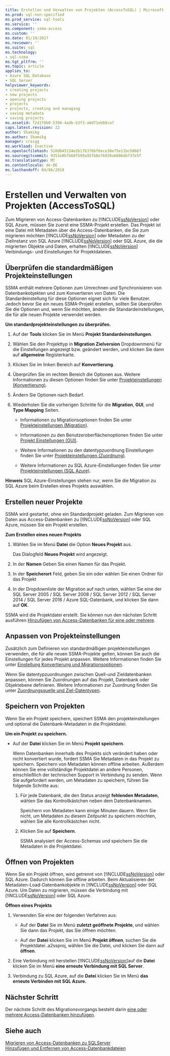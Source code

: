 ```yaml
---
title: Erstellen und Verwalten von Projekten (AccessToSQL) | Microsoft Docs
ms.prod: sql-non-specified
ms.prod_service: sql-tools
ms.service: ''
ms.component: ssma-access
ms.custom: ''
ms.date: 01/19/2017
ms.reviewer: ''
ms.suite: sql
ms.technology:
- sql-ssma
ms.tgt_pltfrm: ''
ms.topic: article
applies_to:
- Azure SQL Database
- SQL Server
helpviewer_keywords:
- creating projects
- new projects
- opening projects
- projects
- projects, creating and managing
- saving metadata
- saving projects
ms.assetid: f2d1f0b0-5394-4adb-b3f3-abd71eb68ca7
caps.latest.revision: 22
author: Shamikg
ms.author: Shamikg
manager: craigg
ms.workload: Inactive
ms.openlocfilehash: 520d845124e2b176376bf6ece38e75e11bc58667
ms.sourcegitcommit: 9351e8b7b68f599a95fb8e76930ab886db737e5f
ms.translationtype: MT
ms.contentlocale: de-DE
ms.lasthandoff: 04/06/2018
---
```

# <a name="creating-and-managing-projects-accesstosql"></a>Erstellen und Verwalten von Projekten (AccessToSQL)
Zum Migrieren von Access-Datenbanken zu [!INCLUDE[ssNoVersion](../../includes/ssnoversion_md.md)] oder SQL Azure, müssen Sie zuerst eine SSMA-Projekt erstellen. Das Projekt ist eine Datei mit Metadaten über die Access-Datenbanken, die Sie zum migrieren möchten [!INCLUDE[ssNoVersion](../../includes/ssnoversion_md.md)] oder Metadaten zu der Zielinstanz von SQL Azure [!INCLUDE[ssNoVersion](../../includes/ssnoversion_md.md)] oder SQL Azure, die die migrierten Objekte und Daten, erhalten [!INCLUDE[ssNoVersion](../../includes/ssnoversion_md.md)] Verbindungs- und Einstellungen für Projektdateien.  
  
## <a name="reviewing-default-project-settings"></a>Überprüfen die standardmäßigen Projekteinstellungen  
SSMA enthält mehrere Optionen zum Umrechnen und Synchronisieren von Datenbankobjekten und zum Konvertieren von Daten. Die Standardeinstellung für diese Optionen eignet sich für viele Benutzer. Jedoch bevor Sie ein neues SSMA-Projekt erstellen, sollten Sie überprüfen Sie die Optionen und, wenn Sie möchten, ändern die Standardeinstellungen, die für alle neuen Projekte verwendet werden.  
  
**Um standardprojekteinstellungen zu überprüfen.**  
  
1.  Auf der **Tools** klicken Sie im Menü **Projekt Standardeinstellungen**.  
  
2.  Wählen Sie den Projekttyp in **Migration Zielversion** Dropdownmenü für die Einstellungen angezeigt bzw. geändert werden, und klicken Sie dann auf **allgemeine** Registerkarte.  
  
3.  Klicken Sie im linken Bereich auf **Konvertierung**.  
  
4.  Überprüfen Sie im rechten Bereich die Optionen aus. Weitere Informationen zu diesen Optionen finden Sie unter [Projekteinstellungen (Konvertierung)](http://msdn.microsoft.com/en-us/bcebc635-c638-4ddb-924c-b9ccfef86388).  
  
5.  Ändern Sie Optionen nach Bedarf.  
  
6.  Wiederholen Sie die vorherigen Schritte für die **Migration**, **GUI**, und **Type Mapping** Seiten.  
  
    -   Informationen zu Migrationsoptionen finden Sie unter [Projekteinstellungen (Migration)](http://msdn.microsoft.com/en-us/4caebc9c-8680-4b99-a8fa-89c43161c95d).  
  
    -   Informationen zu den Benutzeroberflächenoptionen finden Sie unter [Projekt Einstellungen (GUI)](http://msdn.microsoft.com/en-us/cf06baf1-8714-48a3-95dc-781f6ca53693).  
  
    -   Weitere Informationen zu den datentypzuordnung Einstellungen finden Sie unter [Projekteinstellungen (Zuordnung)](http://msdn.microsoft.com/en-us/b87b9683-abed-4677-8c50-18bdba704655).  
  
    -   Weitere Informationen zu SQL Azure-Einstellungen finden Sie unter [Projekteinstellungen (SQL Azure)](http://msdn.microsoft.com/en-us/bbb8a204-d0e4-4f0b-9709-271feb1f136e).  
  
**Hinweis** SQL Azure-Einstellungen stehen nur, wenn Sie die Migration zu SQL Azure beim Erstellen eines Projekts auswählen.  
  
## <a name="creating-new-projects"></a>Erstellen neuer Projekte  
SSMA wird gestartet, ohne ein Standardprojekt geladen. Zum Migrieren von Daten aus Access-Datenbanken zu [!INCLUDE[ssNoVersion](../../includes/ssnoversion_md.md)] oder SQL Azure, müssen Sie ein Projekt erstellen.  
  
**Zum Erstellen eines neuen Projekts**  
  
1.  Wählen Sie im Menü **Datei** die Option **Neues Projekt** aus.  
  
    Das Dialogfeld **Neues Projekt** wird angezeigt.  
  
2.  In der **Namen** Geben Sie einen Namen für das Projekt.  
  
3.  In der **Speicherort** Feld, geben Sie ein oder wählen Sie einen Ordner für das Projekt  
  
4.  In der Dropdownliste der Migration auf nach unten, wählen Sie eine der SQL Server 2005 / SQL Server 2008 / SQL Server 2012 / SQL Server 2014 / SQL Server 2016 / Azure SQL-Datenbank, und klicken Sie dann auf **OK**.  
  
SSMA wird die Projektdatei erstellt. Sie können nun den nächsten Schritt ausführen [Hinzufügen von Access-Datenbanken für eine oder mehrere](http://msdn.microsoft.com/en-us/e944c740-4c8a-4bc1-b0ed-be57bc06dced).  
  
## <a name="customizing-project-settings"></a>Anpassen von Projekteinstellungen  
Zusätzlich zum Definieren von standardmäßigen projekteinstellungen verwenden, die für alle neuen SSMA-Projekte gelten, können Sie auch die Einstellungen für jedes Projekt anpassen. Weitere Informationen finden Sie unter [Einstellung Konvertierung und Migrationsoptionen](http://msdn.microsoft.com/en-us/0a7304df-2f35-4453-96ef-7ac83dea1167).  
  
Wenn Sie datentypzuordnungen zwischen Quell-und Zieldatenbanken anpassen, können Sie Zuordnungen auf das Projekt, Datenbank oder Objektebene definieren. Weitere Informationen zur Zuordnung finden Sie unter [Zuordnungsquelle und Ziel-Datentypen](http://msdn.microsoft.com/en-us/b362a075-16e7-423f-b63f-e1e9f02844a9).  
  
## <a name="saving-projects"></a>Speichern von Projekten  
Wenn Sie ein Projekt speichern, speichert SSMA den projekteinstellungen und optional die Datenbank-Metadaten in die Projektdatei.  
  
**Um ein Projekt zu speichern.**  
  
-   Auf der **Datei** klicken Sie im Menü **Projekt speichern**.  
  
    Wenn Datenbanken innerhalb des Projekts sich verändert haben oder nicht konvertiert wurde, fordert SSMA Sie Metadaten in das Projekt zu speichern. Speichern von Metadaten können offline arbeiten. Außerdem können Sie eine vollständige Projektdatei an andere Personen, einschließlich der technischen Support in Verbindung zu senden. Wenn Sie aufgefordert werden, um Metadaten zu speichern, führen Sie folgende Schritte aus:  
  
    1.  Für jede Datenbank, die den Status anzeigt **fehlenden Metadaten**, wählen Sie das Kontrollkästchen neben dem Datenbanknamen.  
  
        Speichern von Metadaten kann einige Minuten dauern. Wenn Sie nicht, um Metadaten zu diesem Zeitpunkt zu speichern möchten, wählen Sie alle Kontrollkästchen nicht.  
  
    2.  Klicken Sie auf **Speichern**.  
  
        SSMA analysiert der Access-Schemas und speichern Sie die Metadaten in die Projektdatei.  
  
## <a name="opening-projects"></a>Öffnen von Projekten  
Wenn Sie ein Projekt öffnen, wird getrennt von [!INCLUDE[ssNoVersion](../../includes/ssnoversion_md.md)] oder SQL Azure. Dadurch können Sie offline arbeiten. Beim Aktualisieren der Metadaten-Load-Datenbankobjekte in [!INCLUDE[ssNoVersion](../../includes/ssnoversion_md.md)] oder SQL Azure. Um Daten zu migrieren, müssen die Verbindung mit [!INCLUDE[ssNoVersion](../../includes/ssnoversion_md.md)] oder SQL Azure.  
  
**Öffnen eines Projekts**  
  
1.  Verwenden Sie eine der folgenden Verfahren aus:  
  
    -   Auf der **Datei** Sie im Menü **zuletzt geöffnete Projekte**, und wählen Sie dann das Projekt, das Sie öffnen möchten.  
  
    -   Auf der **Datei** klicken Sie im Menü **Projekt öffnen**, suchen Sie die Projektdatei .a2ssproj, wählen Sie die Datei, und klicken Sie dann auf **öffnen**.  
  
2.  Eine Verbindung mit herstellen [!INCLUDE[ssNoVersion](../../includes/ssnoversion_md.md)]auf die **Datei** klicken Sie im Menü **eine erneute Verbindung mit SQL Server**.  
  
3.  Verbindung zu SQL Azure, auf die **Datei** klicken Sie im Menü **das erneute Verbinden mit SQL Azure.**  
  
## <a name="next-step"></a>Nächster Schritt  
Der nächste Schritt des Migrationsvorgangs besteht darin [eine oder mehrere Access-Datenbanken hinzufügen](http://msdn.microsoft.com/en-us/e944c740-4c8a-4bc1-b0ed-be57bc06dced).  
  
## <a name="see-also"></a>Siehe auch  
[Migrieren von Access-Datenbanken zu SQLServer](http://msdn.microsoft.com/en-us/76a3abcf-2998-4712-9490-fe8d872c89ca)  
[Hinzufügen und Entfernen von Access-Datenbankdateien](http://msdn.microsoft.com/en-us/e944c740-4c8a-4bc1-b0ed-be57bc06dced)  
  
